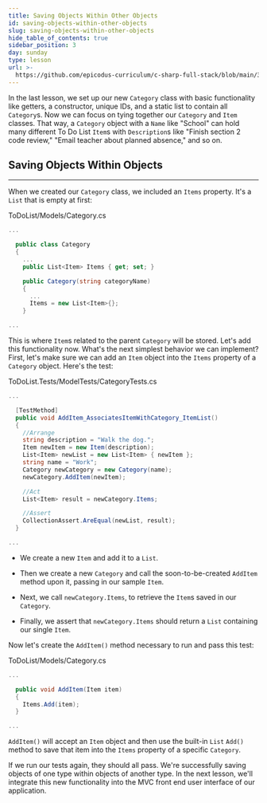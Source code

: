 ```yaml
---
title: Saving Objects Within Other Objects
id: saving-objects-within-other-objects
slug: saving-objects-within-other-objects
hide_table_of_contents: true
sidebar_position: 3
day: sunday
type: lesson
url: >-
  https://github.com/epicodus-curriculum/c-sharp-full-stack/blob/main/3c_saving_objects_within_other_objects.md
---
```


In the last lesson, we set up our new `Category` class with basic functionality like getters, a constructor, unique IDs, and a static list to contain all `Category`s. Now we can focus on tying together our `Category` and `Item` classes. That way, a `Category` object with a `Name` like "School" can hold many different To Do List `Item`s with `Description`s like "Finish section 2 code review," "Email teacher about planned absence," and so on.

## Saving Objects Within Objects
---

When we created our `Category` class, we included an `Items` property. It's a `List` that is empty at first:

<div class="filename">ToDoList/Models/Category.cs</div>

```csharp
...

  public class Category
  {
    ...
    public List<Item> Items { get; set; }

    public Category(string categoryName)
    {
      ...
      Items = new List<Item>{};
    }

...
```

This is where `Item`s related to the parent `Category` will be stored. Let's add this functionality now. What's the next simplest behavior we can implement? First, let's make sure we can add an `Item` object into the `Items` property of a `Category` object. Here's the test:

<div class="filename">ToDoList.Tests/ModelTests/CategoryTests.cs</div>

```csharp
...

  [TestMethod]
  public void AddItem_AssociatesItemWithCategory_ItemList()
  {
    //Arrange
    string description = "Walk the dog.";
    Item newItem = new Item(description);
    List<Item> newList = new List<Item> { newItem };
    string name = "Work";
    Category newCategory = new Category(name);
    newCategory.AddItem(newItem);

    //Act
    List<Item> result = newCategory.Items;

    //Assert
    CollectionAssert.AreEqual(newList, result);
  }

...
```

* We create a new `Item` and add it to a `List`.

* Then we create a new `Category` and call the soon-to-be-created `AddItem` method upon it, passing in our sample `Item`.

* Next, we call `newCategory.Items`, to retrieve the `Item`s saved in our `Category`.

* Finally, we assert that `newCategory.Items` should return a `List` containing our single `Item`.

Now let's create the `AddItem()` method necessary to run and pass this test:

<div class="filename">ToDoList/Models/Category.cs</div>

```csharp
...

  public void AddItem(Item item)
  {
    Items.Add(item);
  }

...
```

`AddItem()` will accept an `Item` object and then use the built-in `List` `Add()` method to save that item into the `Items` property of a specific `Category`.

If we run our tests again, they should all pass. We're successfully saving objects of one type within objects of another type. In the next lesson, we'll integrate this new functionality into the MVC front end user interface of our application.